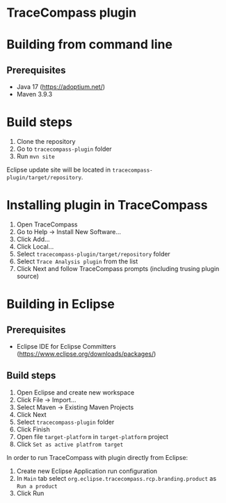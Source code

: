 TraceCompass plugin
===

# Building from command line
## Prerequisites
* Java 17 (https://adoptium.net/)
* Maven 3.9.3

# Build steps
1. Clone the repository
2. Go to `tracecompass-plugin` folder
3. Run `mvn site`

Eclipse update site will be located in `tracecompass-plugin/target/repository`.

# Installing plugin in TraceCompass
1. Open TraceCompass
2. Go to Help -> Install New Software...
3. Click Add...
4. Click Local...
5. Select `tracecompass-plugin/target/repository` folder
6. Select `Trace Analysis plugin` from the list
7. Click Next and follow TraceCompass prompts (including trusing plugin source)


# Building in Eclipse
## Prerequisites
* Eclipse IDE for Eclipse Committers  (https://www.eclipse.org/downloads/packages/)

## Build steps
1. Open Eclipse and create new workspace
2. Click File -> Import...
3. Select Maven -> Existing Maven Projects
4. Click Next
5. Select `tracecompass-plugin` folder
6. Click Finish
8. Open file `target-platform` in `target-platform` project
9. Click `Set as active platfrom target`

In order to run TraceCompass with plugin directly from Eclipse:
1. Create new Eclipse Application run configuration
2. In `Main` tab select `org.eclipse.tracecompass.rcp.branding.product` as `Run a product`
3. Click Run